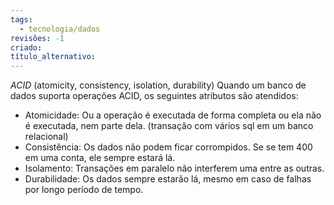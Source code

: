```yaml
---
tags:
  - tecnologia/dados
revisões: -1
criado: 
título_alternativo:
---
```

_ACID_ (atomicity, consistency, isolation, durability)
Quando um banco de dados suporta operações ACID, os seguintes atributos são atendidos:
- Atomicidade: Ou a operação é executada de forma completa ou ela não é executada, nem parte dela. (transação com vários sql em um banco relacional)
- Consistência: Os dados não podem ficar corrompidos. Se se tem 400 em uma conta, ele sempre estará lá. 
- Isolamento: Transações em paralelo não interferem uma entre as outras.
- Durabilidade: Os dados sempre estarão lá, mesmo em caso de falhas por longo período de tempo. 